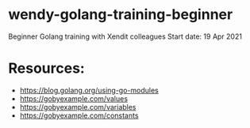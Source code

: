 # wendy-golang-training-beginner
Beginner Golang training with Xendit colleagues
Start date: 19 Apr 2021

# Resources:
- https://blog.golang.org/using-go-modules
- https://gobyexample.com/values
- https://gobyexample.com/variables
- https://gobyexample.com/constants
